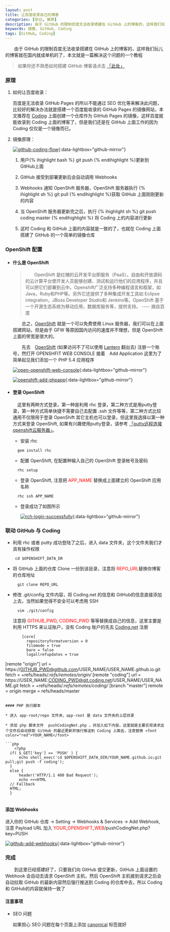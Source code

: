 ```yaml
---
layout: post
title: 让百度收录自己的博客
categories: [杂记, 推荐]
description: 由于 GitHub 的限制百度无法收录搭建在 GitHub 上的博客的，这样我们玩儿的博客就在国内就成单机的了，本文就是一篇解决这个问题的一个教程
keywords: 镜像, GitHub, Coding
tags: [GitHub, Coding]
---
```

　　由于 GitHub 的限制百度无法收录搭建在 GitHub 上的博客的，这样我们玩儿的博客就在国内就成单机的了，本文就是一篇解决这个问题的一个教程

> 如果你还不熟悉如何搭建 GitHub 博客请点击 [「此处」][href1]


### 原理

1. 如何让百度收录：

	百度是无法收录 GitHub Pages 的所以不能通过 SEO 优化等来解决此问题，比较好的解决办法就是搭建一个百度能收录的 GitHub Pages 的镜像网站，本文推荐在 [Coding][href2] 上面创建一个仓库作为 GitHub Pages 的镜像，这样百度就能收录到 Coding 上面的博客了，但是我们还是在 GitHub 上面工作的因为 Coding 仅仅是一个镜像而已。


1. 镜像原理：

	[![github-coding-flow][img1]][img1]{:data-lightbox="github-mirror"}
	
	1. 用户{% ihighlight bash %} git push {% endihighlight %}更新到 GitHub上面

	2. GitHub 接受到部署更新后会自动调用 Webhooks

	3. Webhooks 通知 OpenShift 服务器，OpenShift 服务器执行 {% ihighlight sh %} git pull {% endihighlight %}获取 GitHub 上面刚刚更新的内容

	4. 当 OpenShift 服务器更新完之后，执行 	{% ihighlight sh %} git push coding master {% endihighlight %} 将 Coding 上的内容进行更新

	5. 这时 Coding 和 GitHub 上面的内容就是一致的了，也就在 Coding 上面搭建了 GitHub 的一个简单的镜像仓库

### OpenShift 配置

* #### 什么是 OpenShift

	> 　　OpenShift 是红帽的云开发平台即服务（PaaS）。自由和开放源码的云计算平台使开发人员能够创建、测试和运行他们的应用程序，并且可以把它们部署到云中。Openshift广泛支持多种编程语言和框架，如Java，Ruby和PHP等。另外它还提供了多种集成开发工具如 Eclipse integration，JBoss Developer Studio和 Jenkins等。OpenShift  基于一个开源生态系统为移动应用，数据库服务等，提供支持。 ---- 摘自百度

	　　总之，[OpenShift][href3] 就是一个可以免费使用 Linux 服务器，我们可以在上面搭建网站，但是由于 GFW 等原因国内访问的速度并不理想，但是 OpenShift 上面的带宽是很大的。

	　　先去　[OpenShift][href3] (如果访问不了可以使用 [Lantern][href6] 翻出去) 注册一个账号，然打开 OPENSHFIT WEB CONSOLE 接着　Add Application 这里为了简单起见我们添加一个 PHP 5.4 应用程序

    [![open-openshift-web-console][img2]][img2]{:data-lightbox="github-mirror"}


    [![openshift-add-phpapp][img3]][img3]{:data-lightbox="github-mirror"}

* #### 登录 OpenShift

	　这里有两种方式登录，第一种是利用 rhc 登录，第二种方式是用putty登录，第一种方式简单快捷不需要自己去配置 .ssh 文件等等，第二种方式比较通用不仅限用于登录 OpenShift 其它主机也可以登录，但这里我选择以第一种方式来登录 OpenShift, 如果有兴趣使用putty登录，请参考 [「putty远程连接openshift云服务器」][href7]。

	* 安装 rhc 

  ```
   	gem install rhc
  ```

  * 配置 OpenShift, 在配置种输入自己的 OpenShift 登录帐号及密码

  ```
   	rhc setup
  ```
  * 登录 OpenShift, 注意把 <font color="red">APP_NAME</font> 替换成上面建立的 OpenShift 应用名称

  ```
  	rhc ssh APP_NAME 
  ```

  * 登录成功了如图所示

    [![rch-login-successfully][img4]][img4]{:data-lightbox="github-mirror"}


###  联动 GitHub 与 Coding

* 利用 rhc 或者 putty 成功登陆了之后，进入 data 文件夹，这个文件夹我们才具有操作权限

  ```
   cd $OPENSHIFT_DATA_DR
  ```
  
* 将 GitHub 上面的仓库 Clone 一份到该目录，注意将 <font color="red">REPO_URL</font>替换你博客的仓库地址

  ```
    git clone REPO_URL
  ```

* 修改 .git/config 文件内容，将 Coding.net 的信息和 GitHub的信息直接添加上去，当然如果觉得不安全可以考虑用 SSH 

  ```
    vim ./git/config
  ```

  注意将 <font color="red">GITHUB_PWD</font>, <font color="red">CODING_PWD</font> 等等替换成自己的信息，这里主要是利用 HTTPS 来认证账户，没有 Coding 账户的先去 [Coding.net][href2] 注册

  ```
      [core]
        repositoryformatversion = 0
        filemode = true
        bare = false
        logallrefupdates = true
[remote "origin"]
        url = https://GITHUB_PWD@github.com/USER_NAME/USER_NAME.github.io.git
        fetch = +refs/heads/*:refs/remotes/origin/*
[remote "coding"]
        url = https://USER_NAME:CODING_PWD@git.coding.net/USER_NAME/USER_NAME.git
        fetch = +refs/heads/*:refs/remotes/coding/*
[branch "master"]
        remote = origin
        merge = refs/heads/master
  ```

#### PHP 执行脚本

* 进入 app-root/repo 文件夹，app-root 是 data 文件夹的上层目录

* 添加 php 脚本文件  pushCodingNet.php ，并加入如下内容，这里就是主要实现请求这个文件后自动获取 GitHub 的最近更新并强行推送到 Coding 上面去，注意替换 <font color="red">YOUR_NAME</font>

  ```php
      <?php
    if( $_GET['key'] == 'PUSH' ) {
        echo shell_exec('cd $OPENSHIFT_DATA_DIR/YOUR_NAME.github.io;git pull;git push -f coding');
    }
    else {
        header('HTTP/1.1 400 Bad Request');
        echo <<<HTML
    // Fallback
    HTML;
    }
    
  ```

#### 添加 Webhooks

进入你的 GitHub 仓库 → Setting → Webhooks & Services → Add Webhook, 注意 Payload URL 加入 <font color="red">YOUR_OPENSHIFT_WEB</font>/pushCodingNet.php?key=PUSH

  [![github-add-webhooks][img5]][img5]{:data-lightbox="github-mirror"}  

### 完成

　　到这里已经搭建好了，只要我们向 GitHub 提交更新，GitHub 上面设置的 Webhook 会自动去请求 OpenShift 主机，然后 OpenShift 主机接到请求之后会自动拉取 GitHub 的最新内容然后强行推送到 Coding 的仓库中去，所以 Coding 和 GitHub的内容就保持一致了

#### 注意事项

* SEO 问题
  
  如果担心 SEO 问题在每个页面上添加 [canonical][href8] 标签就好





[href1]: /2016/08/10/create-blog-with-jekyll/
[href2]: https://coding.net/user
[href3]: http://openshift.com/
[href4]: http://www.chiark.greenend.org.uk/~sgtatham/putty/download.html
[href5]: http://www.downza.cn/soft/187923.html
[href6]: https://lanterncn.org/
[href7]: http://jingyan.baidu.com/article/0f5fb099cdc2426d8334ea0d.html
[href8]: http://www.chinaz.com/web/2011/0630/192530.shtml

[img1]: /images/post/tutorial/github-coding-flow.jpg
[img2]: /images/post/tutorial/open-openshift-web-console.jpg
[img3]: /images/post/tutorial/openshift-add-phpapp.jpg
[img4]: /images/post/tutorial/rch-login-successfully.jpg
[img5]: /images/post/tutorial/github-add-webhooks.jpg